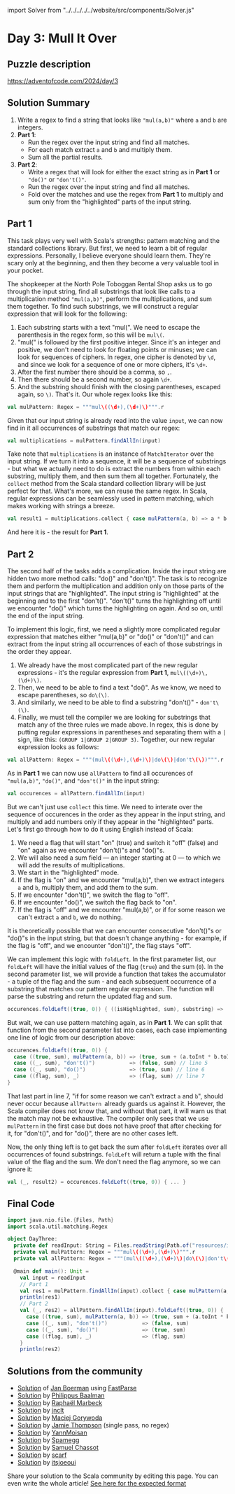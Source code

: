 import Solver from "../../../../../website/src/components/Solver.js"

# Day 3: Mull It Over

## Puzzle description

https://adventofcode.com/2024/day/3

## Solution Summary

1. Write a regex to find a string that looks like `"mul(a,b)"` where `a` and `b` are integers.
2. **Part 1**:
   - Run the regex over the input string and find all matches.
   - For each match extract `a` and `b` and multiply them.
   - Sum all the partial results.
3. **Part 2**:
   - Write a regex that will look for either the exact string as in **Part 1** or `"do()"` or `"don't()"`.
   - Run the regex over the input string and find all matches.
   - Fold over the matches and use the regex from **Part 1** to multiply and sum only from the "highlighted" parts of the input string.

## Part 1

This task plays very well with Scala's strengths: pattern matching and the standard collections library. But first, we need to learn a bit of regular expressions. Personally, I believe everyone should learn them. They're scary only at the beginning, and then they become a very valuable tool in your pocket.

The shopkeeper at the North Pole Toboggan Rental Shop asks us to go through the input string, find all substrings that look like calls to a multiplication method `"mul(a,b)"`, perform the multiplications, and sum them together. To find such substrings, we will construct a regular expression that will look for the following:

1. Each substring starts with a text "mul(". We need to escape the parenthesis in the regex form, so this will be `mul\(`.
2. "mul(" is followed by the first positive integer. Since it's an integer and positive, we don't need to look for floating points or minuses; we can look for sequences of ciphers. In regex, one cipher is denoted by `\d`, and since we look for a sequence of one or more ciphers, it's `\d+`.
3. After the first number there should be a comma, so `,`.
4. Then there should be a second number, so again `\d+`.
5. And the substring should finish with the closing parentheses, escaped again, so `\)`.
   That's it. Our whole regex looks like this:

```scala
val mulPattern: Regex = """mul\((\d+),(\d+)\)""".r
```

Given that our input string is already read into the value `input`, we can now find in it all occurrences of substrings that match our regex:

```scala
val multiplications = mulPattern.findAllIn(input)
```

Take note that `multiplications` is an instance of `MatchIterator` over the input string. If we turn it into a sequence, it will be a sequence of substrings - but what we actually need to do is extract the numbers from within each substring, multiply them, and then sum them all together. Fortunately, the `collect` method from the Scala standard collection library will be just perfect for that. What's more, we can reuse the same regex. In Scala, regular expressions can be seamlessly used in pattern matching, which makes working with strings a breeze.

```scala
val result1 = multiplications.collect { case mulPattern(a, b) => a * b }.sum
```

And here it is - the result for **Part 1**.

## Part 2

The second half of the tasks adds a complication. Inside the input string are hidden two more method calls: "do()" and "don't()". The task is to recognize them and perform the multiplication and addition only on those parts of the input strings that are "highlighted". The input string is "highlighted" at the beginning and to the first "don't()". "don't()" turns the highlighting off until we encounter "do()" which turns the highlighting on again. And so on, until the end of the input string.

To implement this logic, first, we need a slightly more complicated regular expression that matches either "mul(a,b)" or "do()" or "don't()" and can extract from the input string all occurrences of each of those substrings in the order they appear.

1. We already have the most complicated part of the new regular expressions - it's the regular expression from **Part 1**, `mul\((\d+)\,(\d+)\)`.
2. Then, we need to be able to find a text "do()". As we know, we need to escape parentheses, so `do\(\)`.
3. And similarly, we need to be able to find a substring "don't()" - `don't\(\)`.
4. Finally, we must tell the compiler we are looking for substrings that match any of the three rules we made above. In regex, this is done by putting regular expressions in parentheses and separating them with a `|` sign, like this: `(GROUP 1|GROUP 2|GROUP 3)`.
   Together, our new regular expression looks as follows:

```scala
val allPattern: Regex = """(mul\((\d+),(\d+)\)|do\(\)|don't\(\))""".r
```

As in **Part 1** we can now use `allPattern` to find all occurences of `"mul(a,b)"`, `"do()"`, and `"don't()"` in the input string:

```scala
val occurences = allPattern.findAllIn(input)
```

But we can't just use `collect` this time. We need to interate over the sequence of occurences in the order as they appear in the input string, and multiply and add numbers only if they appear in the "highlighted" parts. Let's first go through how to do it using English instead of Scala:

1. We need a flag that will start "on" (true) and switch it "off" (false) and "on" again as we encounter "don't()"s and "do()"s.
2. We will also need a sum field — an integer starting at 0 — to which we will add the results of multiplications.
3. We start in the "highlighted" mode.
4. If the flag is "on" and we encounter "mul(a,b)", then we extract integers `a` and `b`, multiply them, and add them to the sum.
5. If we encounter "don't()", we switch the flag to "off".
6. If we encounter "do()", we switch the flag back to "on".
7. If the flag is "off" and we encounter "mul(a,b)", or if for some reason we can't extract `a` and `b`, we do nothing.

It is theoretically possible that we can encounter consecutive "don't()"s or "do()"s in the input string, but that doesn't change anything - for example, if the flag is "off", and we encounter "don't()", the flag stays "off".

We can implement this logic with `foldLeft`. In the first parameter list, our `foldLeft` will have the initial values of the flag (`true`) and the sum (`0`). In the second parameter list, we will provide a function that takes the accumulator - a tuple of the flag and the sum - and each subsequent occurrence of a substring that matches our pattern regular expression. The function will parse the substring and return the updated flag and sum.

```scala
occurences.foldLeft((true, 0)) { ((isHighlighted, sum), substring) => ... }
```

But wait, we can use pattern matching again, as in **Part 1**. We can split that function from the second parameter list into cases, each case implementing one line of logic from our description above:

```scala
occurences.foldLeft((true, 0)) {
  case ((true, sum), mulPattern(a, b)) => (true, sum + (a.toInt * b.toInt)) // line 4
  case ((_, sum), "don't()")           => (false, sum) // line 5
  case ((_, sum), "do()")              => (true, sum) // line 6
  case ((flag, sum), _)                => (flag, sum) // line 7
}
```

That last part in line 7, "if for some reason we can't extract `a` and `b`", should never occur because `allPattern `already guards us against it. However, the Scala compiler does not know that, and without that part, it will warn us that the match may not be exhaustive. The compiler only sees that we use `mulPattern` in the first case but does not have proof that after checking for it, for "don't()", and for "do()", there are no other cases left.

Now, the only thing left is to get back the sum after `foldLeft` iterates over all occurrences of found substrings. `foldLeft` will return a tuple with the final value of the flag and the sum. We don't need the flag anymore, so we can ignore it:

```scala
val (_, result2) = occurences.foldLeft((true, 0)) { ... }
```

## Final Code

```scala
import java.nio.file.{Files, Path}
import scala.util.matching.Regex

object DayThree:
  private def readInput: String = Files.readString(Path.of("resources/input3"))
  private val mulPattern: Regex = """mul\((\d+),(\d+)\)""".r
  private val allPattern: Regex = """(mul\((\d+),(\d+)\)|do\(\)|don't\(\))""".r

  @main def main(): Unit =
    val input = readInput
    // Part 1
    val res1 = mulPattern.findAllIn(input).collect { case mulPattern(a, b) => a.toInt * b.toInt }.sum
    println(res1)
    // Part 2
    val (_, res2) = allPattern.findAllIn(input).foldLeft((true, 0)) {
      case ((true, sum), mulPattern(a, b)) => (true, sum + (a.toInt * b.toInt))
      case ((_, sum), "don't()")           => (false, sum)
      case ((_, sum), "do()")              => (true, sum)
      case ((flag, sum), _)                => (flag, sum)
    }
    println(res2)
```

## Solutions from the community

- [Solution](https://github.com/Jannyboy11/AdventOfCode2024/blob/master/src/main/scala/day03/Day03.scala) of [Jan Boerman](https://x.com/JanBoerman95) using [FastParse](https://com-lihaoyi.github.io/fastparse/)
- [Solution](https://github.com/Philippus/adventofcode/blob/main/src/main/scala/adventofcode2024/Day03.scala) by [Philippus Baalman](https://github.com/philippus)
- [Solution](https://github.com/rmarbeck/advent2024/blob/main/day3/src/main/scala/Solution.scala) by [Raphaël Marbeck](https://github.com/rmarbeck)
- [Solution](https://github.com/jnclt/adventofcode2024/blob/main/day03/mull-it-over.sc) by [jnclt](https://github.com/jnclt)
- [Solution](https://github.com/makingthematrix/AdventOfCode2024/blob/main/src/main/scala/io/github/makingthematrix/AdventofCode2024/DayThree.scala) by [Maciej Gorywoda](https://github.com/makingthematrix)
- [Solution](https://github.com/bishabosha/advent-of-code-2024/blob/main/2024-day03.scala) by [Jamie Thompson](https://github.com/bishabosha) (single pass, no regex)
- [Solution](https://github.com/YannMoisan/advent-of-code/blob/master/2024/src/main/scala/Day3.scala) by [YannMoisan](https://github.com/YannMoisan)
- [Solution](https://github.com/spamegg1/aoc/blob/master/2024/03/03.worksheet.sc#L62) by [Spamegg](https://github.com/spamegg1/)
- [Solution](https://github.com/samuelchassot/AdventCode_2024/blob/c213b5ca3cf7eabd3c2d2ba852a36869575b1442/03/Day03.scala) by [Samuel Chassot](https://github.com/samuelchassot/)
- [Solution](https://github.com/scarf005/aoc-scala/blob/main/2024/day03.scala) by [scarf](https://github.com/scarf005)
- [Solution](https://github.com/itsjoeoui/aoc2024/blob/main/src/day03.scala) by [itsjoeoui](https://github.com/itsjoeoui)

Share your solution to the Scala community by editing this page.
You can even write the whole article! [See here for the expected format](https://github.com/scalacenter/scala-advent-of-code/discussions/424)
